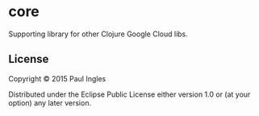 # core

Supporting library for other Clojure Google Cloud libs.

## License

Copyright © 2015 Paul Ingles

Distributed under the Eclipse Public License either version 1.0 or (at
your option) any later version.
